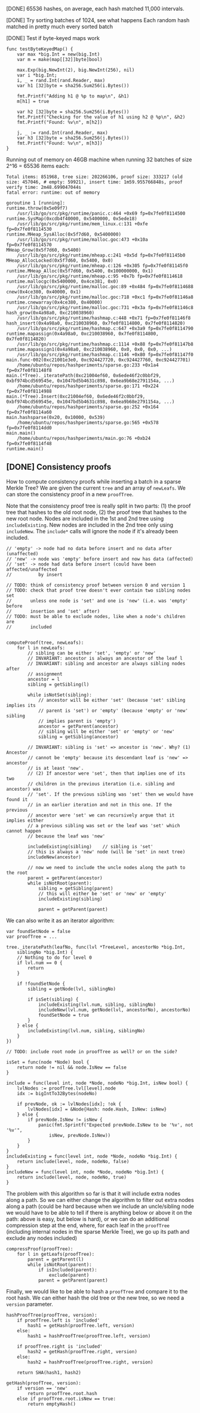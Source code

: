 [DONE] 65536 hashes, on average, each hash matched 11,000 intervals.

[DONE] Try sorting batches of 1024, see what happens
    Each random hash matched in pretty much every sorted batch

[DONE] Test if byte-keyed maps work

    func testByteKeyedMap() {
        var max *big.Int = new(big.Int)
        var m = make(map[[32]]byte]bool)
    
        max.Exp(big.NewInt(2), big.NewInt(256), nil)
        var i *big.Int;
        i, _ = rand.Int(rand.Reader, max)
        var h1 [32]byte = sha256.Sum256(i.Bytes())
    
        fmt.Printf("Adding h1 @ %p to map\n", &h1)
        m[h1] = true
    
        var h2 [32]byte = sha256.Sum256(i.Bytes())
        fmt.Printf("Checking for the value of h1 using h2 @ %p\n", &h2)
        fmt.Printf("Found: %v\n", m[h2])
    
        j, _ := rand.Int(rand.Reader, max)
        var h3 [32]byte = sha256.Sum256(j.Bytes())
        fmt.Printf("Found: %v\n", m[h3])
    }

Running out of memory on 46GB machine when running 32 batches of size 2^16 =
65536 items each:

    Total items: 851968, tree size: 202266106, proof size: 333217 (old size: 457046, # empty: 59921), insert time: 1m59.955766848s, proof verify time: 2m48.699047044s
    fatal error: runtime: out of memory

    goroutine 1 [running]:
    runtime.throw(0x5e09f7)
        /usr/lib/go/src/pkg/runtime/panic.c:464 +0x69 fp=0x7fe0f8114500
    runtime.SysMap(0xcdb4f40000, 0x5400000, 0x5ede18)
        /usr/lib/go/src/pkg/runtime/mem_linux.c:131 +0xfe fp=0x7fe0f8114530
    runtime.MHeap_SysAlloc(0x5f7d60, 0x5400000)
        /usr/lib/go/src/pkg/runtime/malloc.goc:473 +0x10a fp=0x7fe0f8114570
    MHeap_Grow(0x5f7d60, 0x5400)
        /usr/lib/go/src/pkg/runtime/mheap.c:241 +0x5d fp=0x7fe0f81145b0
    MHeap_AllocLocked(0x5f7d60, 0x5400, 0x0)
        /usr/lib/go/src/pkg/runtime/mheap.c:126 +0x305 fp=0x7fe0f81145f0
    runtime.MHeap_Alloc(0x5f7d60, 0x5400, 0x100000000, 0x1)
        /usr/lib/go/src/pkg/runtime/mheap.c:95 +0x7b fp=0x7fe0f8114618
    runtime.mallocgc(0x5400000, 0x4ce381, 0x0)
        /usr/lib/go/src/pkg/runtime/malloc.goc:89 +0x484 fp=0x7fe0f8114688
    cnew(0x4ce380, 0x40000, 0x1)
        /usr/lib/go/src/pkg/runtime/malloc.goc:718 +0xc1 fp=0x7fe0f81146a8
    runtime.cnewarray(0x4ce380, 0x40000)
        /usr/lib/go/src/pkg/runtime/malloc.goc:731 +0x3a fp=0x7fe0f81146c8
    hash_grow(0x4a98a0, 0xc210038960)
        /usr/lib/go/src/pkg/runtime/hashmap.c:448 +0x71 fp=0x7fe0f81146f8
    hash_insert(0x4a98a0, 0xc210038960, 0x7fe0f8114800, 0x7fe0f8114820)
        /usr/lib/go/src/pkg/runtime/hashmap.c:647 +0x3a9 fp=0x7fe0f8114790
    runtime.mapassign(0x4a98a0, 0xc210038960, 0x7fe0f8114800, 0x7fe0f8114820)
        /usr/lib/go/src/pkg/runtime/hashmap.c:1114 +0x88 fp=0x7fe0f81147b8
    runtime.mapassign1(0x4a98a0, 0xc210038960, 0x0, 0x0, 0x0, ...)
        /usr/lib/go/src/pkg/runtime/hashmap.c:1146 +0x80 fp=0x7fe0f81147f0
    main.func·002(0xc21001e3e0, 0xc924427720, 0xc924427760, 0xc924427701)
        /home/ubuntu/repos/hashperiments/sparse.go:233 +0x1a4 fp=0x7fe0f81148f8
    main.(*Tree)._iteratePath(0xc21004ef60, 0x6ede46f2c0bbf29, 0xbf974bcd569545e, 0x1047bd5b4631c898, 0x6ea9b68e2791154a, ...)
        /home/ubuntu/repos/hashperiments/sparse.go:171 +0x224 fp=0x7fe0f8114988
    main.(*Tree).Insert(0xc21004ef60, 0x6ede46f2c0bbf29, 0xbf974bcd569545e, 0x1047bd5b4631c898, 0x6ea9b68e2791154a, ...)
        /home/ubuntu/repos/hashperiments/sparse.go:252 +0x164 fp=0x7fe0f8114a60
    main.hashsparse(0x20, 0x10000, 0x539)
        /home/ubuntu/repos/hashperiments/sparse.go:565 +0x578 fp=0x7fe0f8114dd0
    main.main()
        /home/ubuntu/repos/hashperiments/main.go:76 +0xb24 fp=0x7fe0f8114f48
    runtime.main()

[DONE] Consistency proofs
-------------------------

How to compute consistency proofs while inserting a batch in a sparse Merkle
Tree? We are given the current `tree` and an array of `newLeafs`. We can store
the consistency proof in a new `proofTree`.

Note that the consistency proof tree is really split in two parts: (1) the proof
tree that hashes to the old root node, (2) the proof tree that hashes to the new
root node. Nodes are included in the 1st and 2nd tree using `includeExisting`.
New nodes are included in the 2nd tree only using `includeNew`. The `include*`
calls will ignore the node if it's already been included.

    // 'empty' -> node had no data before insert and no data after (unaffected)
    // 'new' -> node was 'empty' before insert and now has data (affected)
    // 'set' -> node had data before insert (could have been affected/unaffected
    //          by insert

    // TODO: think of consistency proof between version 0 and version 1
    // TODO: check that proof tree doesn't ever contain two sibling nodes set
    //       unless one node is 'set' and one is 'new' (i.e. was 'empty' before 
    //       insertion and 'set' after)
    // TODO: must be able to exclude nodes, like when a node's children are 
    //       included
    

    computeProof(tree, newLeafs):
        for l in newLeafs:
            // sibling can be either 'set', 'empty' or 'new'
            // INVARIANT: ancestor is always an ancestor of the leaf l
            // INVARIANT: sibling and ancestor are always sibling nodes after
            // assignment
            ancestor = l
            sibling = getSibling(l)

            while isNotSet(sibling):
                // ancestor will be either 'set' (because 'set' sibling implies its
                // parent is 'set') or 'empty' (because 'empty' or 'new' sibling 
                // implies parent is 'empty')
                ancestor = getParent(ancestor)
                // sibling will be either 'set' or 'empty' or 'new'
                sibling = getSibling(ancestor)

            // INVARIANT: sibling is 'set' => ancestor is 'new'. Why? (1) Ancestor
            // cannot be 'empty' because its descendant leaf is 'new' => ancestor
            // is at least 'new'.
            // (2) If ancestor were 'set', then that implies one of its two
            // children in the previous iteration (i.e. sibling and ancestor) was
            // 'set'. If the previous sibling was 'set' then we would have found it
            // in an earlier iteration and not in this one. If the previous
            // ancestor were 'set' we can recursively argue that it implies either
            // a previous sibling was set or the leaf was 'set' which cannot happen
            // because the leaf was 'new'

            includeExisting(sibling)    // sibling is 'set'
            // this is always a 'new' node (will be 'set' in next tree)
            includeNew(ancestor)

            // now we need to include the uncle nodes along the path to the root
            parent = getParent(ancestor)
            while isNotRoot(parent):
                sibling = getSibling(parent)
                // this will either be 'set' or 'new' or 'empty'
                includeExisting(sibling)        

                parent = getParent(parent)

We can also write it as an iterator algorithm:

    var foundSetNode = false
    var proofTree = ...

    tree._iteratePath(leafNo, func(lvl *TreeLevel, ancestorNo *big.Int,
        siblingNo *big.Int) {
        // Nothing to do for level 0
        if lvl.num == 0 {
            return
        }

        if !foundSetNode {
            sibling = getNode(lvl, siblingNo)

            if isSet(sibling) {
                includeExisting(lvl.num, sibling, siblingNo)
                includeNew(lvl.num, getNode(lvl, ancestorNo), ancestorNo)
                foundSetNode = true
            }
        } else {
            includeExisting(lvl.num, sibling, siblingNo)
        }
    })
    
    // TODO: include root node in proofTree as well? or on the side?
    
    isSet = func(node *Node) bool {
        return node != nil && node.IsNew == false
    }

    include = func(level int, node *Node, nodeNo *big.Int, isNew bool) {
        lvlNodes := proofTree.lvl[level].node
        idx := bigIntTo32Bytes(nodeNo)

        if prevNode, ok := lvlNodes[idx]; !ok {
            lvlNodes[idx] = &Node{Hash: node.Hash, IsNew: isNew}
        } else {
            if prevNode.IsNew != isNew {
                panic(fmt.Sprintf("Expected prevNode.IsNew to be '%v', not '%v'", 
                    isNew, prevNode.IsNew))
            }
        }
    }
    includeExisting = func(level int, node *Node, nodeNo *big.Int) {
        return include(level, node, nodeNo, false)
    }
    includeNew = func(level int, node *Node, nodeNo *big.Int) {
        return include(level, node, nodeNo, true)
    }

The problem with this algorithm so far is that it will include extra nodes along
a path. So we can either change the algorithm to filter out extra nodes along a
path (could be hard because when we include an uncle/sibling node we would have
to be able to tell if there is anything below or above it on the path: above is
easy, but below is hard), or we can do an additional compression step at the
end, where, for each leaf in the `proofTree` (including internal nodes in the
sparse Merkle Tree), we go up its path and exclude any nodes included)

    compressProof(proofTree):
        for l in getLeafs(proofTree):
            parent = getParent(l)
            while isNotRoot(parent):
                if isIncluded(parent):
                    exclude(parent)
                parent = getParent(parent)

Finally, we would like to be able to hash a `proofTree` and compare it to the
root hash. We can either hash the old tree or the new tree, so we need a
`version` parameter.

    hashProofTree(proofTree, version):
        if proofTree.left is 'included'
            hash1 = getHash(proofTree.left, version)
        else:
            hash1 = hashProofTree(proofTree.left, version)

        if proofTree.right is 'included'
            hash2 = getHash(proofTree.right, version)
        else:
            hash2 = hashProofTree(proofTree.right, version)

        return SHA(hash1, hash2)

    getHash(proofTree, version):
        if version == 'new'
            return proofTree.root.hash
        else if proofTree.root.isNew == true:
            return emptyHash()
